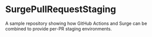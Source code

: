 # SurgePullRequestStaging
A sample repository showing how GitHub Actions and Surge can be combined to provide per-PR staging environments.
